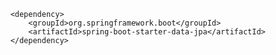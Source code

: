 		<dependency>
			<groupId>org.springframework.boot</groupId>
			<artifactId>spring-boot-starter-data-jpa</artifactId>
		</dependency>